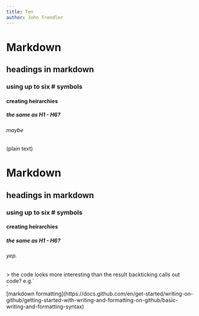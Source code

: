 ```yaml
---
title: Ten
author: John Trendler
---
```

# Markdown <br>
## headings in markdown
### using up to six # symbols
#### creating heirarchies 
##### the same as H1 - H6?
###### maybe
(plain text)
<h1>Markdown</h1>
<h2>headings in markdown</h2>
<h3>using up to six # symbols</h3>
<h4>creating heirarchies </h4>
<h5>the same as H1 - H6?</h5>
<h6>yep.</h6>
> the code looks more interesting than the result
backticking calls out code? e.g.`<br>`<br>
[markdown formatting](https://docs.github.com/en/get-started/writing-on-github/getting-started-with-writing-and-formatting-on-github/basic-writing-and-formatting-syntax)
